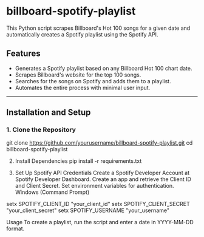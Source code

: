 # billboard-spotify-playlist

This Python script scrapes Billboard's Hot 100 songs for a given date and automatically creates a Spotify playlist using the Spotify API.

## Features
- Generates a Spotify playlist based on any Billboard Hot 100 chart date.
- Scrapes Billboard's website for the top 100 songs.
- Searches for the songs on Spotify and adds them to a playlist.
- Automates the entire process with minimal user input.

---

## Installation and Setup

### 1. Clone the Repository

git clone https://github.com/yourusername/billboard-spotify-playlist.git
cd billboard-spotify-playlist

2. Install Dependencies
pip install -r requirements.txt

3. Set Up Spotify API Credentials
Create a Spotify Developer Account at Spotify Developer Dashboard.
Create an app and retrieve the Client ID and Client Secret.
Set environment variables for authentication.
Windows (Command Prompt)

setx SPOTIFY_CLIENT_ID "your_client_id"
setx SPOTIFY_CLIENT_SECRET "your_client_secret"
setx SPOTIFY_USERNAME "your_username"


Usage
To create a playlist, run the script and enter a date in YYYY-MM-DD format.



